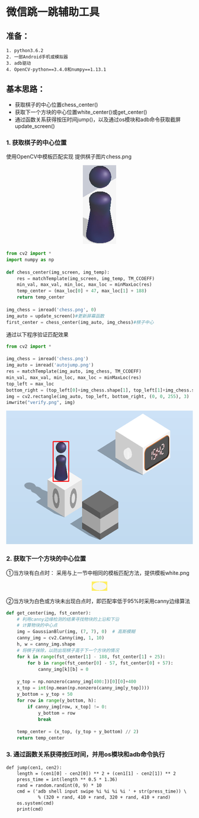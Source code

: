# 微信跳一跳辅助工具
## 准备：
    1. python3.6.2
    2. 一部Android手机或模拟器
    3. adb驱动
    4. OpenCV-python==3.4.0和numpy==1.13.1
##  基本思路：
* 获取棋子的中心位置chess_center()
* 获取下一个方块的中心位置white_center()或get_center()
* 通过函数关系获得按压时间jump()，以及通过os模块和adb命令获取截屏update_screen()

### 1. 获取棋子的中心位置
使用OpenCV中模板匹配实现
提供棋子图片chess.png
<div align=center><img src="https://github.com/m564859663/WeChat_Jump/blob/master/chess.png"/></div>

```python
from cv2 import *
import numpy as np

def chess_center(img_screen, img_temp):
    res = matchTemplate(img_screen, img_temp, TM_CCOEFF)
    min_val, max_val, min_loc, max_loc = minMaxLoc(res)
    temp_center = (max_loc[0] + 47, max_loc[1] + 188)
    return temp_center

img_chess = imread('chess.png', 0)
img_auto = update_screen()#更新屏幕函数
first_center = chess_center(img_auto, img_chess)#棋子中心
```

通过以下程序验证匹配效果
```python
from cv2 import *

img_chess = imread('chess.png')
img_auto = imread('autojump.png')
res = matchTemplate(img_auto, img_chess, TM_CCOEFF)
min_val, max_val, min_loc, max_loc = minMaxLoc(res)
top_left = max_loc
bottom_right = (top_left[0]+img_chess.shape[1], top_left[1]+img_chess.shape[0])
img = cv2.rectangle(img_auto, top_left, bottom_right, (0, 0, 255), 3)
imwrite("verify.png", img)
```
<div align=center><img height=360 width=540 src="https://github.com/m564859663/WeChat_Jump/blob/master/verify.png"/></div>

### 2. 获取下一个方块的中心位置
①当方块有白点时：
采用与上一节中相同的模板匹配方法，提供模板white.png
<div align=center><img src="https://github.com/m564859663/WeChat_Jump/blob/master/white.png"/></div>

②当方块为白色或方块未出现白点时，即匹配率低于95%时采用canny边缘算法
```python
def get_center(img, fst_center):
    # 利用canny边缘检测的结果寻找物块的上沿和下沿
    # 计算物块的中心点
    img = GaussianBlur(img, (7, 7), 0)  # 高斯模糊
    canny_img = cv2.Canny(img, 1, 10)
    h, w = canny_img.shape
    # 将棋子抹除，以防出现棋子高于下一个方块的情况
    for k in range(fst_center[1] - 188, fst_center[1] + 25):
        for b in range(fst_center[0] - 57, fst_center[0] + 57):
            canny_img[k][b] = 0

    y_top = np.nonzero(canny_img[400:])[0][0]+400
    x_top = int(np.mean(np.nonzero(canny_img[y_top])))
    y_bottom = y_top + 50
    for row in range(y_bottom, h):
        if canny_img[row, x_top] != 0:
            y_bottom = row
            break

    temp_center = (x_top, (y_top + y_bottom) // 2)
    return temp_center
```
### 3. 通过函数关系获得按压时间，并用os模块和adb命令执行

```
def jump(cen1, cen2):
    length = (cen1[0] - cen2[0]) ** 2 + (cen1[1] - cen2[1]) ** 2
    press_time = int(length ** 0.5 * 1.36)
    rand = random.randint(0, 9) * 10
    cmd = ('adb shell input swipe %i %i %i %i ' + str(press_time)) \
            % (320 + rand, 410 + rand, 320 + rand, 410 + rand)
    os.system(cmd)
    print(cmd)
```
